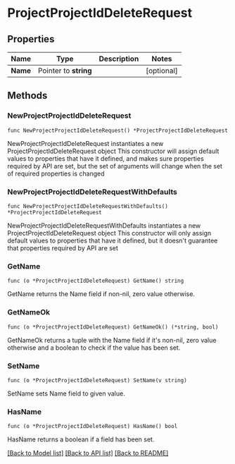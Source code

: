 # ProjectProjectIdDeleteRequest

## Properties

Name | Type | Description | Notes
------------ | ------------- | ------------- | -------------
**Name** | Pointer to **string** |  | [optional] 

## Methods

### NewProjectProjectIdDeleteRequest

`func NewProjectProjectIdDeleteRequest() *ProjectProjectIdDeleteRequest`

NewProjectProjectIdDeleteRequest instantiates a new ProjectProjectIdDeleteRequest object
This constructor will assign default values to properties that have it defined,
and makes sure properties required by API are set, but the set of arguments
will change when the set of required properties is changed

### NewProjectProjectIdDeleteRequestWithDefaults

`func NewProjectProjectIdDeleteRequestWithDefaults() *ProjectProjectIdDeleteRequest`

NewProjectProjectIdDeleteRequestWithDefaults instantiates a new ProjectProjectIdDeleteRequest object
This constructor will only assign default values to properties that have it defined,
but it doesn't guarantee that properties required by API are set

### GetName

`func (o *ProjectProjectIdDeleteRequest) GetName() string`

GetName returns the Name field if non-nil, zero value otherwise.

### GetNameOk

`func (o *ProjectProjectIdDeleteRequest) GetNameOk() (*string, bool)`

GetNameOk returns a tuple with the Name field if it's non-nil, zero value otherwise
and a boolean to check if the value has been set.

### SetName

`func (o *ProjectProjectIdDeleteRequest) SetName(v string)`

SetName sets Name field to given value.

### HasName

`func (o *ProjectProjectIdDeleteRequest) HasName() bool`

HasName returns a boolean if a field has been set.


[[Back to Model list]](../README.md#documentation-for-models) [[Back to API list]](../README.md#documentation-for-api-endpoints) [[Back to README]](../README.md)


